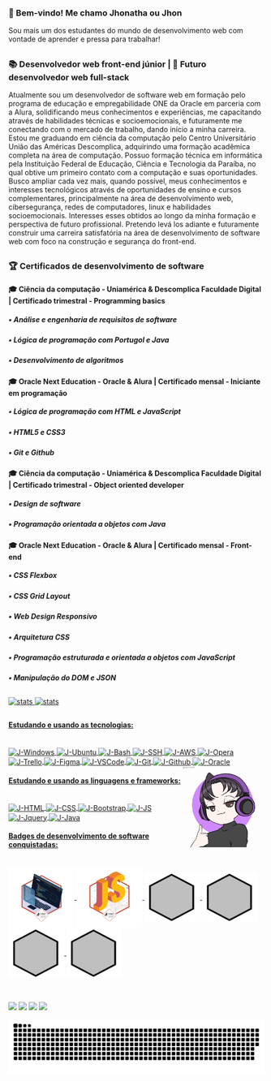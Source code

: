 ### 🔰 Bem-vindo! Me chamo Jhonatha ou Jhon

Sou mais um dos estudantes do mundo de desenvolvimento web com vontade de aprender e pressa para trabalhar!

##

### 📚 Desenvolvedor web front-end júnior | 🎯 Futuro desenvolvedor web full-stack

Atualmente sou um desenvolvedor de software web em formação pelo programa de educação e empregabilidade ONE da Oracle em parceria com a Alura, solidificando meus conhecimentos e experiências, me capacitando através de habilidades técnicas e socioemocionais, e futuramente me conectando com o mercado de trabalho, dando início a minha carreira. Estou me graduando em ciência da computação pelo Centro Universitário União das Américas Descomplica, adquirindo uma formação acadêmica completa na área de computação. Possuo formação técnica em informática pela Instituição Federal de Educação, Ciência e Tecnologia da Paraíba, no qual obtive um primeiro contato com a computação e suas oportunidades. Busco ampliar cada vez mais, quando possível, meus conhecimentos e interesses tecnológicos através de oportunidades de ensino e cursos complementares, principalmente na área de desenvolvimento web, cibersegurança, redes de computadores, linux e habilidades socioemocionais. Interesses esses obtidos ao longo da minha formação e perspectiva de futuro profissional. Pretendo levá los adiante e futuramente construir uma carreira satisfatória na área de desenvolvimento de software web com foco na construção e segurança do front-end.

##

### 🏆 Certificados de desenvolvimento de software

#### 🎓 Ciência da computação - Uniamérica & Descomplica Faculdade Digital | Certificado trimestral - Programming basics

##### • Análise e engenharia de requisitos de software
##### • Lógica de programação com Portugol e Java
##### • Desenvolvimento de algoritmos

#### 🎓 Oracle Next Education - Oracle & Alura | Certificado mensal - Iniciante em programação

##### • Lógica de programação com HTML e JavaScript
##### • HTML5 e CSS3
##### • Git e Github

#### 🎓 Ciência da computação - Uniamérica & Descomplica Faculdade Digital | Certificado trimestral - Object oriented developer

##### • Design de software
##### • Programação orientada a objetos com Java

#### 🎓 Oracle Next Education - Oracle & Alura | Certificado mensal - Front-end

##### • CSS Flexbox
##### • CSS Grid Layout
##### • Web Design Responsivo
##### • Arquitetura CSS
##### • Programação estruturada e orientada a objetos com JavaScript
##### • Manipulação do DOM e JSON

##

<div align="left">
  <a href="https://github.com/jhonncamarg0">
  <img alt="stats" height="160em" src="https://github-readme-stats.vercel.app/api?username=jhonncamarg0&show_icons=true&theme=dark&include_all_commits=true&count_private=true">
  <img alt="stats" height="160em" src="https://github-readme-stats.vercel.app/api/top-langs/?username=jhonncamarg0&layout=compact&langs_count=7&theme=dark">
</div>

##

#### Estudando e usando as tecnologias:

<div style="display: inline_block"><br>
  <img align="center" alt="J-Windows" height="30" width="40" src="https://cdn.jsdelivr.net/gh/devicons/devicon/icons/windows8/windows8-original.svg">
  <img align="center" alt="J-Ubuntu" height="30" width="40" src="https://cdn.jsdelivr.net/gh/devicons/devicon/icons/ubuntu/ubuntu-plain.svg">
  <img align="center" alt="J-Bash" height="30" width="40" src="https://cdn.jsdelivr.net/gh/devicons/devicon/icons/bash/bash-original.svg">
  <img align="center" alt="J-SSH" height="30" width="40" src="https://cdn.jsdelivr.net/gh/devicons/devicon/icons/ssh/ssh-original.svg">
  <img align="center" alt="J-AWS" height="30" width="40" src="https://cdn.jsdelivr.net/gh/devicons/devicon/icons/amazonwebservices/amazonwebservices-original.svg">
  <img align="center" alt="J-Opera" height="30" width="40" src="https://cdn.jsdelivr.net/gh/devicons/devicon/icons/opera/opera-original.svg">
  <img align="center" alt="J-Trello" height="30" width="40" src="https://cdn.jsdelivr.net/gh/devicons/devicon/icons/trello/trello-plain.svg">
  <img align="center" alt="J-Figma" height="30" width="40" src="https://cdn.jsdelivr.net/gh/devicons/devicon/icons/figma/figma-original.svg">
  <img align="center" alt="J-VSCode" height="30" width="40" src="https://cdn.jsdelivr.net/gh/devicons/devicon/icons/vscode/vscode-original.svg">
  <img align="center" alt="J-Git" height="30" width="40" src="https://cdn.jsdelivr.net/gh/devicons/devicon/icons/git/git-original.svg">
  <img align="center" alt="J-Github" height="30" width="40" src="https://cdn.jsdelivr.net/gh/devicons/devicon/icons/github/github-original.svg">
  <img align="center" alt="J-Oracle" height="30" width="40" src="https://cdn.jsdelivr.net/gh/devicons/devicon/icons/oracle/oracle-original.svg">
  <img align="right" alt="J-Avatar" height="160" src="https://github.com/jhonncamarg0/oracle-next-education/blob/main/avatar.png">
</div>

#### Estudando e usando as linguagens e frameworks:

<div style="display: inline_block"><br>
  <img align="center" alt="J-HTML" height="30" width="40" src="https://cdn.jsdelivr.net/gh/devicons/devicon/icons/html5/html5-original.svg">
  <img align="center" alt="J-CSS" height="30" width="40" src="https://cdn.jsdelivr.net/gh/devicons/devicon/icons/css3/css3-original.svg">
  <img align="center" alt="J-Bootstrap" height="30" width="40" src="https://cdn.jsdelivr.net/gh/devicons/devicon/icons/bootstrap/bootstrap-original.svg">
  <img align="center" alt="J-JS" height="30" width="40" src="https://cdn.jsdelivr.net/gh/devicons/devicon/icons/javascript/javascript-original.svg">
  <img align="center" alt="J-Jquery" height="30" width="40" src="https://cdn.jsdelivr.net/gh/devicons/devicon/icons/jquery/jquery-original.svg">
  <img align="center" alt="J-Java" height="30" width="40" src="https://cdn.jsdelivr.net/gh/devicons/devicon/icons/java/java-original.svg">
</div>

#### Badges de desenvolvimento de software conquistadas:

<div style="display: inline-block"><br>
  <img align="center" alt="J-ONE-Challenge-1" height="120" width="130" src="https://github.com/jhonncamarg0/oracle-next-education/blob/main/badges/challenge1.png">
  <img align="center" alt="J-ONE-Challenge-2" height="120" width="130" src="https://github.com/jhonncamarg0/oracle-next-education/blob/main/badges/challenge2.png">
  <img align="center" alt="J-ONE-Challenge-3" height="100" width="110" src="https://github.com/jhonncamarg0/oracle-next-education/blob/main/badges/badge.png">
  <img align="center" alt="J-ONE-Challenge-4" height="100" width="110" src="https://github.com/jhonncamarg0/oracle-next-education/blob/main/badges/badge.png">
  <img align="center" alt="J-ONE-Challenge-5" height="100" width="110" src="https://github.com/jhonncamarg0/oracle-next-education/blob/main/badges/badge.png">
  <img align="center" alt="J-ONE-Challenge-6" height="100" width="110" src="https://github.com/jhonncamarg0/oracle-next-education/blob/main/badges/badge.png">
  </a>
</div>

##

<div style="display: inline-block"><br>
  <a href="mailto:jhonemmaje@gmail.com"><img src="https://img.shields.io/badge/Gmail-D14836?style=for-the-badge&logo=gmail&logoColor=white" target="_blank"></a>
  <a href="https://t.me/jhonncamarg0" target="_blank"><img src="https://img.shields.io/badge/Telegram-2CA5E0?style=for-the-badge&logo=telegram&logoColor=white" target="_blank"></a>
  <a href="https://www.linkedin.com/in/jhonatha-camargo" target="_blank"><img src="https://img.shields.io/badge/LinkedIn-0077B5?style=for-the-badge&logo=linkedin&logoColor=white" target="_blank"></a>
  <a href="https://steamcommunity.com/profiles/76561199181514141" target="_blank"><img src="https://img.shields.io/badge/Steam-000000?style=for-the-badge&logo=steam&logoColor=white" target="_blank"></a>
</div>

![Snake animation](https://github.com/jhonncamarg0/jhonncamarg0/blob/output/github-contribution-grid-snake.svg)
